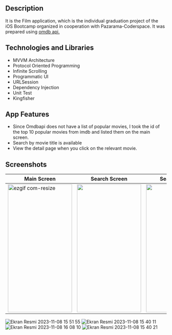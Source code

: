 ## Description
It is the Film application, which is the individual graduation project of the iOS Bootcamp organized in cooperation with Pazarama-Coderspace. It was prepared using [omdb api.](https://www.omdbapi.com/)

## Technologies and Libraries
- MVVM Architecture
- Protocol Oriented Programming
- Infinite Scrolling
- Programmatic UI
- URLSession
- Dependency Injection
- Unit Test
- Kingfisher

## App Features
- Since Omdbapi does not have a list of popular movies, I took the id of the top 10 popular movies from imdb and listed them on the main screen.
- Search by movie title is available
- View the detail page when you click on the relevant movie.

## Screenshots
| Main Screen | Search Screen | Search Screen| Detail Screen|
|--|--|--|--|
|<img src="https://github.com/kadirhankeles/MovieApp/assets/44638560/0f657e91-0165-4988-9977-a98c33145cd2" alt="ezgif com-resize" width="200" height="400"> |<img src="https://github.com/kadirhankeles/MovieApp/assets/44638560/d914229f-1000-4323-965a-4903473a1051" width="200" height="400">|<img src="https://github.com/kadirhankeles/MovieApp/assets/44638560/8a6a52a7-c94c-40ea-8e21-df2f3e245005" width="200" height="400">| <img src="https://github.com/kadirhankeles/MovieApp/assets/44638560/b3353d7a-1fa1-4b32-beab-dfd0f8b81556" alt="ezgif com-resize" width="200" height="400">|
![Ekran Resmi 2023-11-08 15 51 55](https://github.com/kadirhankeles/MovieApp/assets/44638560/0f657e91-0165-4988-9977-a98c33145cd2)
![Ekran Resmi 2023-11-08 15 40 11](https://github.com/kadirhankeles/MovieApp/assets/44638560/d914229f-1000-4323-965a-4903473a1051)
![Ekran Resmi 2023-11-08 16 08 10](https://github.com/kadirhankeles/MovieApp/assets/44638560/8a6a52a7-c94c-40ea-8e21-df2f3e245005)
![Ekran Resmi 2023-11-08 15 40 21](https://github.com/kadirhankeles/MovieApp/assets/44638560/b3353d7a-1fa1-4b32-beab-dfd0f8b81556)
